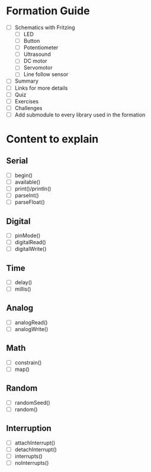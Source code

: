 # Formation Guide
- [ ] Schematics with Fritzing
  - [ ] LED
  - [ ] Button
  - [ ] Potentiometer
  - [ ] Ultrasound
  - [ ] DC motor
  - [ ] Servomotor
  - [ ] Line follow sensor
- [ ] Summary
- [ ] Links for more details
- [ ] Quiz
- [ ] Exercises
- [ ] Challenges
- [ ] Add submodule to every library used in the formation

# Content to explain

## Serial
- [ ] begin()
- [ ] available()
- [ ] print()/println()
- [ ] parseInt()
- [ ] parseFloat()

## Digital
- [ ] pinMode()
- [ ] digitalRead()
- [ ] digitalWrite()

## Time
- [ ] delay()
- [ ] millis()

## Analog
- [ ] analogRead()
- [ ] analogWrite()

## Math
- [ ] constrain()
- [ ] map()

## Random
- [ ] randomSeed()
- [ ] random()

## Interruption
- [ ] attachInterrupt()
- [ ] detachInterrupt()
- [ ] interrupts()
- [ ] noInterrupts()

